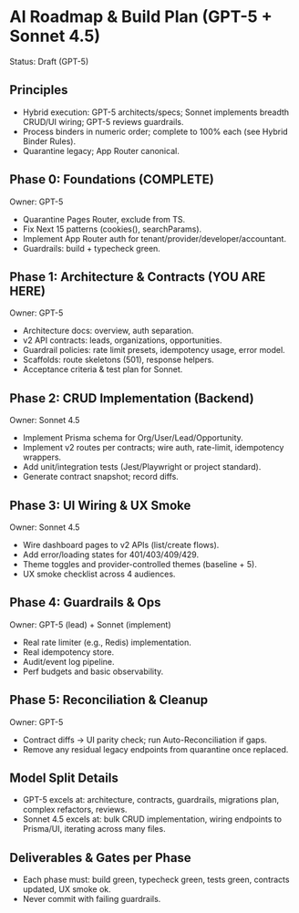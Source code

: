 # AI Roadmap & Build Plan (GPT-5 + Sonnet 4.5)

Status: Draft (GPT-5)

## Principles
- Hybrid execution: GPT-5 architects/specs; Sonnet implements breadth CRUD/UI wiring; GPT-5 reviews guardrails.
- Process binders in numeric order; complete to 100% each (see Hybrid Binder Rules).
- Quarantine legacy; App Router canonical.

## Phase 0: Foundations (COMPLETE)
Owner: GPT-5
- Quarantine Pages Router, exclude from TS.
- Fix Next 15 patterns (cookies(), searchParams).
- Implement App Router auth for tenant/provider/developer/accountant.
- Guardrails: build + typecheck green.

## Phase 1: Architecture & Contracts (YOU ARE HERE)
Owner: GPT-5
- Architecture docs: overview, auth separation.
- v2 API contracts: leads, organizations, opportunities.
- Guardrail policies: rate limit presets, idempotency usage, error model.
- Scaffolds: route skeletons (501), response helpers.
- Acceptance criteria & test plan for Sonnet.

## Phase 2: CRUD Implementation (Backend)
Owner: Sonnet 4.5
- Implement Prisma schema for Org/User/Lead/Opportunity.
- Implement v2 routes per contracts; wire auth, rate-limit, idempotency wrappers.
- Add unit/integration tests (Jest/Playwright or project standard).
- Generate contract snapshot; record diffs.

## Phase 3: UI Wiring & UX Smoke
Owner: Sonnet 4.5
- Wire dashboard pages to v2 APIs (list/create flows).
- Add error/loading states for 401/403/409/429.
- Theme toggles and provider-controlled themes (baseline + 5).
- UX smoke checklist across 4 audiences.

## Phase 4: Guardrails & Ops
Owner: GPT-5 (lead) + Sonnet (implement)
- Real rate limiter (e.g., Redis) implementation.
- Real idempotency store.
- Audit/event log pipeline.
- Perf budgets and basic observability.

## Phase 5: Reconciliation & Cleanup
Owner: GPT-5
- Contract diffs → UI parity check; run Auto-Reconciliation if gaps.
- Remove any residual legacy endpoints from quarantine once replaced.

## Model Split Details
- GPT-5 excels at: architecture, contracts, guardrails, migrations plan, complex refactors, reviews.
- Sonnet 4.5 excels at: bulk CRUD implementation, wiring endpoints to Prisma/UI, iterating across many files.

## Deliverables & Gates per Phase
- Each phase must: build green, typecheck green, tests green, contracts updated, UX smoke ok.
- Never commit with failing guardrails.

